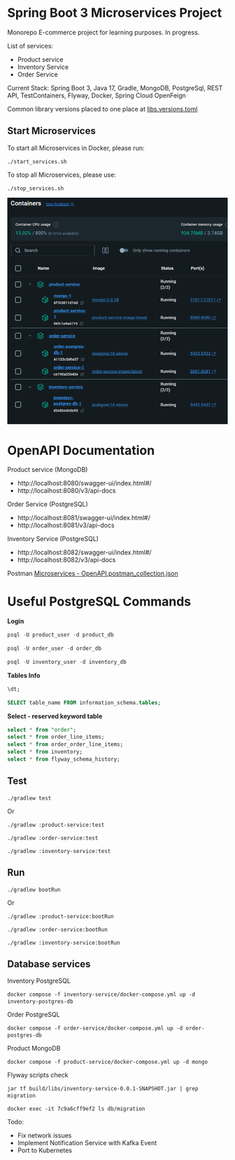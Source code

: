 # Spring Boot 3 Microservices Project

Monorepo E-commerce project for learning purposes. In progress.

List of services:
 - Product service
 - Inventory Service
 - Order Service

Current Stack:
Spring Boot 3, Java 17, Gradle, MongoDB, PostgreSql, REST API, TestContainers, Flyway, Docker, Spring Cloud OpenFeign

Common library versions placed to one place at [libs.versions.toml](gradle%2Flibs.versions.toml)

## Start Microservices

To start all Microservices in Docker, please run:
```shell
./start_services.sh
```

To stop all Microservices, please use:
```shell
./stop_services.sh
```

![img.png](img.png)

# OpenAPI Documentation

Product service (MongoDB)
- http://localhost:8080/swagger-ui/index.html#/
- http://localhost:8080/v3/api-docs

Order Service (PostgreSQL)
- http://localhost:8081/swagger-ui/index.html#/
- http://localhost:8081/v3/api-docs

Inventory Service (PostgreSQL)
- http://localhost:8082/swagger-ui/index.html#/
- http://localhost:8082/v3/api-docs

Postman
[Microservices - OpenAPI.postman_collection.json](Microservices%20-%20OpenAPI.postman_collection.json)

# Useful PostgreSQL Commands
**Login**
```sql
psql -U product_user -d product_db
```
```sql
psql -U order_user -d order_db
```
```sql
psql -U inventory_user -d inventory_db
```

**Tables Info**
```sql
\dt;
```
```sql
SELECT table_name FROM information_schema.tables;
```

**Select - reserved keyword table**
```sql
select * from "order";
select * from order_line_items;
select * from order_order_line_items;
select * from inventory;
select * from flyway_schema_history;
```


## Test
```shell
./gradlew test
```
Or
```shell
./gradlew :product-service:test
```

```shell
./gradlew :order-service:test
```

```shell
./gradlew :inventory-service:test
```

## Run
```shell
./gradlew bootRun
```
Or
```shell
./gradlew :product-service:bootRun
```

```shell
./gradlew :order-service:bootRun
```

```shell
./gradlew :inventory-service:bootRun
```

## Database services

Inventory PostgreSQL
```shell
docker compose -f inventory-service/docker-compose.yml up -d inventory-postgres-db
```

Order PostgreSQL
```shell
docker compose -f order-service/docker-compose.yml up -d order-postgres-db
```

Product MongoDB
```shell
docker compose -f product-service/docker-compose.yml up -d mongo
```

Flyway scripts check
```
jar tf build/libs/inventory-service-0.0.1-SNAPSHOT.jar | grep migration
```
```
docker exec -it 7c9a6cff9ef2 ls db/migration
```

Todo:
- Fix network issues
- Implement Notification Service with Kafka Event
- Port to Kubernetes